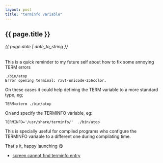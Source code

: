 ```yaml
---
layout: post
title: "terminfo variable"
---
```


## {{ page.title }}

###### {{ page.date | date_to_string }}

This is a quick reminder to my future self about how to fix some annoying TERM errors

    ./bin/atop
    Error opening terminal: rxvt-unicode-256color.

On these cases it could help defining the TERM variable to a more standard type, eg;

    TERM=xterm ./bin/atop

Or/and specify the TERMINFO variable, eg:

    TERMINFO='/usr/share/terminfo/'  ./bin/atop

This is specially useful for compiled programs who configure the TERMINFO variable to a different one during compilating time.

That's it, happy launching &#128523;

- [screen cannot find terminfo entry](http://stackoverflow.com/questions/12345675/screen-cannot-find-terminfo-entry-for-xterm-256color)
